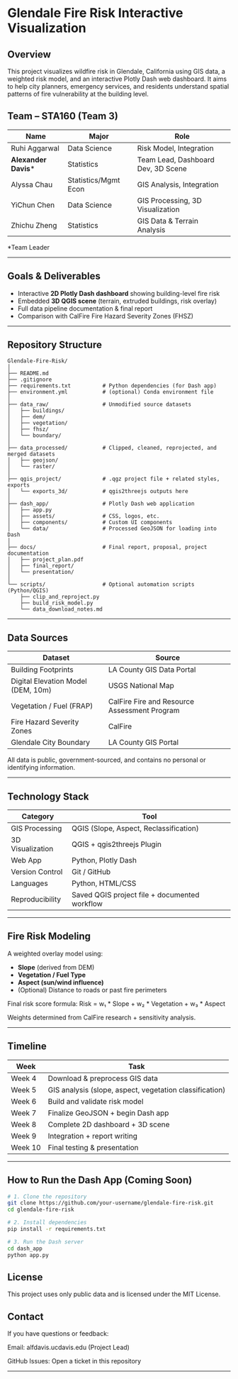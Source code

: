 # Glendale Fire Risk Interactive Visualization

## Overview
This project visualizes wildfire risk in Glendale, California using GIS data, a weighted risk model, and an interactive Plotly Dash web dashboard. It aims to help city planners, emergency services, and residents understand spatial patterns of fire vulnerability at the building level.

## Team – STA160 (Team 3)
| Name | Major | Role |
|------|-------|------|
| Ruhi Aggarwal | Data Science | Risk Model, Integration |
| **Alexander Davis*** | Statistics | Team Lead, Dashboard Dev, 3D Scene |
| Alyssa Chau | Statistics/Mgmt Econ | GIS Analysis, Integration |
| YiChun Chen | Data Science | GIS Processing, 3D Visualization |
| Zhichu Zheng | Statistics | GIS Data & Terrain Analysis |

\*Team Leader

---

## Goals & Deliverables
- Interactive **2D Plotly Dash dashboard** showing building-level fire risk  
- Embedded **3D QGIS scene** (terrain, extruded buildings, risk overlay)  
- Full data pipeline documentation & final report  
- Comparison with CalFire Fire Hazard Severity Zones (FHSZ)

---

## Repository Structure

```
Glendale-Fire-Risk/
│
├── README.md
├── .gitignore
├── requirements.txt          # Python dependencies (for Dash app)
├── environment.yml           # (optional) Conda environment file
│
├── data_raw/                 # Unmodified source datasets
│   ├── buildings/
│   ├── dem/
│   ├── vegetation/
│   ├── fhsz/
│   └── boundary/
│
├── data_processed/           # Clipped, cleaned, reprojected, and merged datasets
│   ├── geojson/
│   └── raster/
│
├── qgis_project/             # .qgz project file + related styles, exports
│   └── exports_3d/           # qgis2threejs outputs here
│
├── dash_app/                 # Plotly Dash web application
│   ├── app.py
│   ├── assets/               # CSS, logos, etc.
│   ├── components/           # Custom UI components
│   └── data/                 # Processed GeoJSON for loading into Dash
│
├── docs/                     # Final report, proposal, project documentation
│   ├── project_plan.pdf
│   ├── final_report/
│   └── presentation/
│
└── scripts/                  # Optional automation scripts (Python/QGIS)
    ├── clip_and_reproject.py
    ├── build_risk_model.py
    └── data_download_notes.md
```

---

## Data Sources
| Dataset | Source |
|---------|--------|
| Building Footprints | LA County GIS Data Portal |
| Digital Elevation Model (DEM, 10m) | USGS National Map |
| Vegetation / Fuel (FRAP) | CalFire Fire and Resource Assessment Program |
| Fire Hazard Severity Zones | CalFire |
| Glendale City Boundary | LA County GIS Portal |

All data is public, government-sourced, and contains no personal or identifying information.

---

## Technology Stack
| Category | Tool |
|----------|------|
| GIS Processing | QGIS (Slope, Aspect, Reclassification) |
| 3D Visualization | QGIS + qgis2threejs Plugin |
| Web App | Python, Plotly Dash |
| Version Control | Git / GitHub |
| Languages | Python, HTML/CSS |
| Reproducibility | Saved QGIS project file + documented workflow |

---

## Fire Risk Modeling
A weighted overlay model using:
- **Slope** (derived from DEM)  
- **Vegetation / Fuel Type**  
- **Aspect (sun/wind influence)**  
- (Optional) Distance to roads or past fire perimeters

Final risk score formula:
Risk = w₁ * Slope + w₂ * Vegetation + w₃ * Aspect

Weights determined from CalFire research + sensitivity analysis.

---

## Timeline
| Week | Task |
|------|------|
| Week 4 | Download & preprocess GIS data |
| Week 5 | GIS analysis (slope, aspect, vegetation classification) |
| Week 6 | Build and validate risk model |
| Week 7 | Finalize GeoJSON + begin Dash app |
| Week 8 | Complete 2D dashboard + 3D scene |
| Week 9 | Integration + report writing |
| Week 10 | Final testing & presentation |

---

## How to Run the Dash App (Coming Soon)

```bash
# 1. Clone the repository
git clone https://github.com/your-username/glendale-fire-risk.git
cd glendale-fire-risk

# 2. Install dependencies
pip install -r requirements.txt

# 3. Run the Dash server
cd dash_app
python app.py
```

## License
This project uses only public data and is licensed under the MIT License.

## Contact
If you have questions or feedback:

Email: alfdavis.ucdavis.edu (Project Lead)

GitHub Issues: Open a ticket in this repository

---
